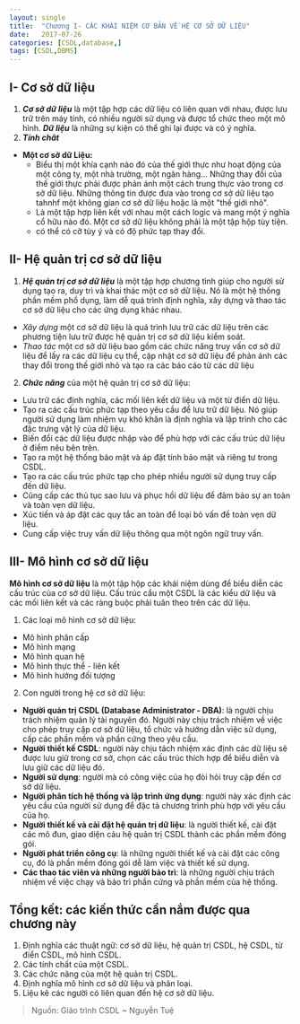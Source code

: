 ```yaml
---
layout: single
title:  "Chương I- CÁC KHÁI NIỆM CƠ BẢN VỀ HỆ CƠ SỞ DỮ LIỆU"
date:   2017-07-26
categories: [CSDL,database,]
tags: [CSDL,DBMS]
---
```

## I- Cơ sở dữ liệu

1. **_Cơ sở dữ liệu_** là một tập hợp các dữ liệu có liên quan với nhau, được lưu trữ trên máy tính, có nhiều người sử dụng và được tổ chức theo một mô hình. **_Dữ liệu_** là những sự kiện có thể ghi lại được và có ý nghĩa.
2. **_Tính chât_**
 * **Một cơ sở dữ Liệu:**
   * Biểu thị một khía cạnh nào đó của thế giới thực như hoạt động của một công ty, một nhà trường, một ngân hàng... Những thay đổi của thế giới thực phải được phản ánh một cách trung thực vào trong cơ sở dữ liệu. Những thông tin được đưa vào trong cơ sở dữ liệu tạo tahnhf một không gian cơ sở dữ liệu hoặc là một "thế giới nhỏ".
   * Là một tập hợp liên kết với nhau một cách logic và mang một ý nghĩa cổ hữu nào đó. Một cơ sở dữ liệu không phải là một tập hộp tùy tiện.
   * có thể có cỡ tùy ý và có độ phức tạp thay đổi.
	  
## II- Hệ quản trị cơ sở dữ liệu

1. **_Hệ quản trị cơ sở dữ liệu_** là một tập hợp chương tình giúp cho người sử dụng tạo ra, duy trì và khai thác một cơ sở dữ liệu. Nó là một hệ thống phần mềm phổ dụng, làm dễ quá trình định nghĩa, xây dựng và thao tác cơ sở dữ liệu cho các ứng dụng khác nhau.

 * _Xây dựng_ một cơ sở dữ liệu là quá trình lưu trữ các dữ liệu trên các phương tiện lưu trữ được hệ quản trị cơ sở dữ liệu kiểm soát.
 * _Thao tác_ một cơ sở dữ liệu bao gồm các chức năng truy vấn cơ sở dữ liệu để lấy ra các dữ liệu cụ thể, cập nhật cơ sở dữ liệu để phản ánh các thay đổi trong thế giới nhỏ và tạo ra các báo cáo từ các dữ liệu
2. **_Chức năng_** của một hệ quản trị cơ sở dữ liệu:
 * Lưu trữ các định nghĩa, các mối liên kết dữ liệu và một từ điển dữ liệu.
 * Tạo ra các cấu trúc phức tạp theo yêu cầu để lưu trữ dữ liệu. Nó giúp người sử dụng làm nhiệm vụ khó khăn là định nghĩa và lập trình cho các đặc trưng vật lý của dữ liệu.
 * Biến đổi các dữ liệu được nhập vào để phù hợp với các cấu trúc dữ liệu ở điểm nêu bên trên.
 * Tạo ra một hệ thống bảo mật và áp đặt tính bảo mật và riêng tư trong CSDL.
 * Tạo ra các cấu trúc phức tạp cho phép nhiều người sử dụng truy cấp đến dữ liệu.
 * Cũng cấp các thủ tục sao lưu và phục hồi dữ liệu để đảm bảo sự an toàn và toàn vẹn dữ liệu.
 * Xúc tiến và áp đặt các quy tắc an toàn để loại bỏ vấn đề toàn vẹn dữ liệu.
 * Cung cấp việc truy vấn dữ liệu thông qua một ngôn ngữ truy vấn.
	 
## III- Mô hình cơ sở dữ liệu

**Mô hình cơ sở dữ liệu** là một tập hộp các khái niệm dùng để biểu diễn các cấu trúc của cơ sở dữ liệu. Cấu trúc cẩu một CSDL là các kiểu dữ liệu và các mối liên kết và các ràng buộc phải tuân theo trên các dữ liệu.
1. Các loại mô hình cơ sở dữ liệu:
 * Mô hình phân cấp
 * Mô hình mạng
 * Mô hình quan hệ
 * Mô hình thực thể - liên kết
 * Mô hình hướng đối tượng
2. Con người trong hệ cơ sở dữ liệu:
 * **Người quản trị CSDL (Database Administrator - DBA)**: là người chịu trách nhiệm quản lý tài nguyên đó. Người này chịu trách nhiệm về việc cho phép truy cập cơ sở dữ liệu, tổ chức và hướng dẫn việc sử dụng, cấp các phần mềm và phần cứng theo yêu cầu.
 * **Người thiết kế CSDL**: người này chịu tách nhiệm xác định các dữ liệu sẽ được lưu giữ trong cơ sở, chọn các cấu trúc thích hợp để biểu diễn và lưu giữ các dữ liệu đó.
 * **Người sử dụng**: người mà có công việc của họ đòi hỏi truy cập đến cơ sở dữ liệu.
 * **Người phân tích hệ thống và lập trình ứng dụng**: người này xác định các yêu cầu của người sử dụng để đặc tả chương trình phù hợp với yêu cầu của họ.
 * **Người thiết kế và cài đặt hệ quản trị dữ liệu**: là người thiết kế, cài đặt các mô đun, giao diện cảu hệ quản trị CSDL thành các phần  mềm đóng gói.
 * **Người phát triển công cụ**: là những người thiết kế và cài đặt các công cụ, đó là phần mềm đóng gói dễ làm việc và thiết kế sử dụng.
 * **Các thao tác viên và những người bảo trì**: là những người chịu trách nhiệm về việc chạy và bảo trì phần cứng và phần mềm của hệ thống.

## Tổng kết: các kiến thức cần nắm được qua chương này

1. Định nghĩa các thuật ngữ: cơ sở dữ liệu, hệ quản trị CSDL, hệ CSDL, từ điển CSDL, mô hình CSDL.
2. Các tính chất của một CSDL.
3. Các chức năng của một hệ quản trị CSDL.
4. Định nghĩa mô hình cơ sở dữ liệu và phân loại.
5. Liệu kê các người có liên quan đến hệ cơ sở dữ liệu.
> Nguồn: Giáo trình CSDL ~ Nguyễn Tuệ